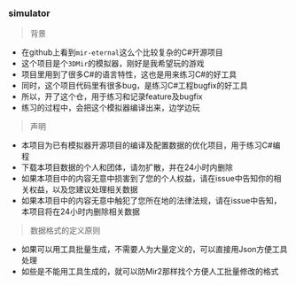 ### simulator

> 背景
- 在github上看到`mir-eternal`这么个比较复杂的C#开源项目
- 这个项目是个`3DMir`的模拟器，刚好是我希望玩的游戏
- 项目里用到了很多C#的语言特性，这也是用来练习C#的好工具
- 同时，这个项目代码里有很多bug，是练习C#工程bugfix的好工具
- 所以，开了这个仓，用于练习和记录feature及bugfix
- 练习的过程中，会把这个模拟器编译出来，边学边玩

> 声明
- 本项目为已有模拟器开源项目的编译及配置数据的优化项目，用于练习C#编程
- 下载本项目数据的个人和团体，请勿扩散，并在24小时内删除
- 如果本项目中的内容无意中损害到了您的个人权益，请在issue中告知你的相关权益，以及您建议处理相关数据
- 如果本项目中的内容无意中触犯了您所在地的法律法规，请在issue中告知，本项目将在24小时内删除相关数据

> 数据格式的定义原则
- 如果可以用工具批量生成，不需要人为大量定义的，可以直接用Json方便工具处理
- 如些是不能用工具生成的，就可以防Mir2那样找个方便人工批量修改的格式
